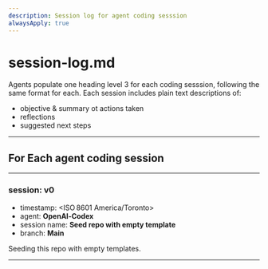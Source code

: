 ```yaml
---
description: Session log for agent coding sesssion
alwaysApply: true
---
```


# session-log.md
Agents populate one heading level 3 for each coding sesssion, following the same format for each. Each session includes plain text descriptions of:
- objective & summary ot actions taken
- reflections
- suggested next steps

---

## For Each agent coding session

---

### session: v0
- timestamp: <ISO 8601 America/Toronto>
- agent: **OpenAI‑Codex**
- session name: **Seed repo with empty template**
- branch: **Main**

Seeding this repo with empty templates.

---
